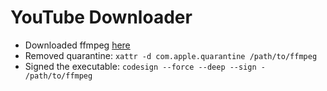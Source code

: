 # YouTube Downloader

- Downloaded ffmpeg [here](https://evermeet.cx/ffmpeg/)
- Removed quarantine: `xattr -d com.apple.quarantine /path/to/ffmpeg`
- Signed the executable: `codesign --force --deep --sign - /path/to/ffmpeg`
